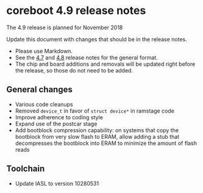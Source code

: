 coreboot 4.9 release notes
==========================

The 4.9 release is planned for November 2018

Update this document with changes that should be in the release
notes.
* Please use Markdown.
* See the [4.7](coreboot-4.7-relnotes.md) and [4.8](coreboot-4.8.1-relnotes.md)
 release notes for the general format.
* The chip and board additions and removals will be updated right
before the release, so those do not need to be added.



General changes
---------------

* Various code cleanups
 * Removed `device_t` in favor of `struct device*` in ramstage code
 * Improve adherence to coding style
* Expand use of the postcar stage
* Add bootblock compression capability: on systems that copy the bootblock
  from very slow flash to ERAM, allow adding a stub that decompresses the
  bootblock into ERAM to minimize the amount of flash reads

Toolchain
---------

* Update IASL to version 10280531
